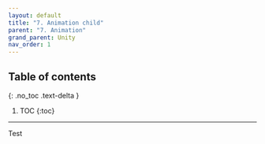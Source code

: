 ```yaml
---
layout: default
title: "7. Animation child"
parent: "7. Animation"
grand_parent: Unity
nav_order: 1
---
```


## Table of contents
{: .no_toc .text-delta }

1. TOC
{:toc}

---

Test